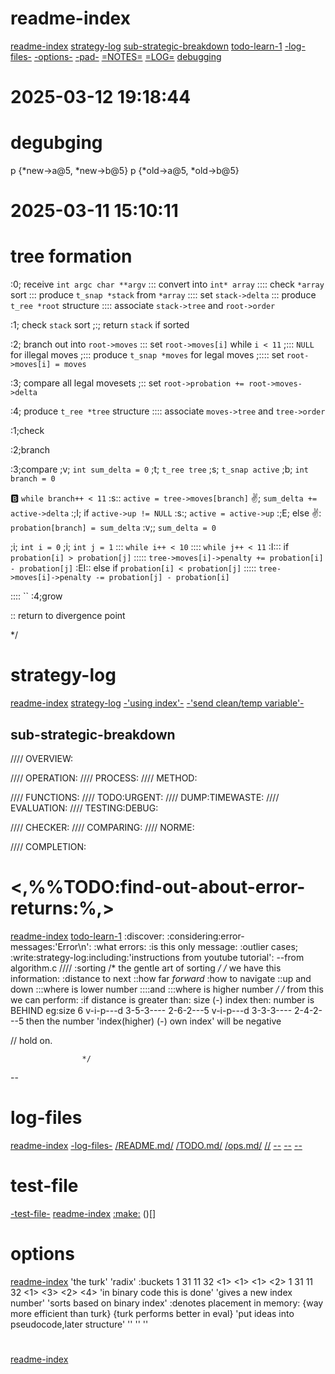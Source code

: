 #	readme-index
[readme-index](README.md#readme-index)
[strategy-log](README.md#strategy-log)
[sub-strategic-breakdown](README.md#sub-strategic-breakdown)
[todo-learn-1](README.md#todofind-out-about-error-returns)
[-log-files-](README.md#log-files)
[-options-](README.md#options)
[-pad-](TODO.md#pad)
[=NOTES=](notes.md)
[=LOG=](log.md)
[](old.md)
[debugging](#degubging)
[]()

# 2025-03-12 19:18:44
# degubging
p {*new->a@5, *new->b@5}
p {*old->a@5, *old->b@5}
#	2025-03-11 15:10:11
#	tree formation
:0; receive `int argc char **argv`
::: convert into `int* array`
:::: check `*array` sort
::: produce `t_snap *stack` from `*array`
:::: set `stack->delta`
::: produce `t_ree *root` structure
:::: associate `stack->tree` and `root->order`

:1; check `stack` sort
;:; return `stack` if sorted

:2; branch out into `root->moves`
::: set `root->moves[i]` while `i < 11`
;::: `NULL` for illegal moves
;::: produce `t_snap *moves` for legal moves
;:::: set `root->moves[i] = moves`

:3; compare all legal movesets
;:: set `root->probation += root->moves->delta`

:4; produce `t_ree *tree` structure
:::: associate `moves->tree` and `tree->order`

:1;check

:2;branch

:3;compare
;v; `int sum_delta = 0`
;t; `t_ree tree`
;s; `t_snap active`
;b; `int branch = 0`

:b: `while branch++ < 11`
:s:: `active = tree->moves[branch]`
:v:; `sum_delta += active->delta`
:;I; if `active->up != NULL`
:s:; `active = active->up`
:;E; else
:v:: `probation[branch] = sum_delta`
:v;; `sum_delta = 0`

;i; `int i = 0`
;i; `int j = 1`
::: `while i++ < 10`
:::: `while j++ < 11`
:I::: if `probation[i] > probation[j]`
::::: `tree->moves[i]->penalty += probation[i] - probation[j]`
:EI:: else if `probation[i] < probation[j]`
::::: `tree->moves[i]->penalty -= probation[j] - probation[i]`

:::: ``
:4;grow


:: return to divergence point

*/




#	strategy-log
[readme-index](#readme-index)
[strategy-log](#strategy-log)
[-'using index'-](#)
[-'send clean/temp variable'-](test.c#adjacent-operation)

##	sub-strategic-breakdown
////	OVERVIEW:

////	OPERATION:
////	PROCESS:
////	METHOD:

////	FUNCTIONS:
////	TODO:URGENT:
////	DUMP:TIMEWASTE:
////	EVALUATION:
////	TESTING:DEBUG:

////	CHECKER:
////	COMPARING:
////	NORME:

////	COMPLETION:










# <,%%TODO:find-out-about-error-returns:%,>
[readme-index](#readme-index)
[todo-learn-1](#todofind-out-about-error-returns)
:discover:
:considering:error-messages:'Error\n':
:what errors:
:is this only message:
:outlier cases;
:write:strategy-log:including:'instructions from youtube tutorial':
--from algorithm.c
////	:sorting
/* the gentle art of sorting 	*/
/* we have this information: 
:distance to next
::how far _forward_
:how to navigate
::up and down
:::where is lower number
::::and
:::where is higher number
 					*/
/* from this we can perform:
:if distance is greater than:
size (-) index
then:
number is BEHIND
eg:size 6
v-i-p---d
3-5-3----
2-6-2---5
v-i-p---d
3-3-3----
2-4-2---5
then the number
'index(higher) (-) own index'
will be negative

//
hold on.

 					*/
--








#	log-files
[readme-index](#readme-index)
[-log-files-](README.md#log-files)
[/README.md/](README.md#readme-index)
[/TODO.md/](TODO.md#index)
[/ops.md/](ops.md#index)
[//](#)
[--]()
[--]()
[--]()










#	test-file
[-test-file-](README.md#test-file)
[readme-index](#readme-index)
[:make:](TODO.md#make-test-file)
()[]










#	options
[readme-index](#readme-index)
'the turk'
'radix'
:buckets
1	31	11	32
<1>	<1>	<1>	<2>
1	31	11	32
<1>	<3>	<2>	<4>
'in binary code this is done'
'gives a new index number'
'sorts based on binary index'
:denotes placement in memory:
{way more efficient than turk}
{turk performs better in eval}
'put ideas into pseudocode,later structure'
''
''
''








#
[readme-index](#readme-index)
